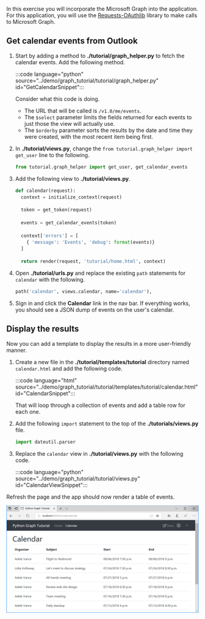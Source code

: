 <!-- markdownlint-disable MD002 MD041 -->

In this exercise you will incorporate the Microsoft Graph into the application. For this application, you will use the [Requests-OAuthlib](https://requests-oauthlib.readthedocs.io/en/latest/) library to make calls to Microsoft Graph.

## Get calendar events from Outlook

1. Start by adding a method to **./tutorial/graph_helper.py** to fetch the calendar events. Add the following method.

    :::code language="python" source="../demo/graph_tutorial/tutorial/graph_helper.py" id="GetCalendarSnippet":::

    Consider what this code is doing.

    - The URL that will be called is `/v1.0/me/events`.
    - The `$select` parameter limits the fields returned for each events to just those the view will actually use.
    - The `$orderby` parameter sorts the results by the date and time they were created, with the most recent item being first.

1. In **./tutorial/views.py**, change the `from tutorial.graph_helper import get_user` line to the following.

    ```python
    from tutorial.graph_helper import get_user, get_calendar_events
    ```

1. Add the following view to **./tutorial/views.py**.

    ```python
    def calendar(request):
      context = initialize_context(request)

      token = get_token(request)

      events = get_calendar_events(token)

      context['errors'] = [
        { 'message': 'Events', 'debug': format(events)}
      ]

      return render(request, 'tutorial/home.html', context)
    ```

1. Open **./tutorial/urls.py** and replace the existing `path` statements for `calendar` with the following.

    ```python
    path('calendar', views.calendar, name='calendar'),
    ```

1. Sign in and click the **Calendar** link in the nav bar. If everything works, you should see a JSON dump of events on the user's calendar.

## Display the results

Now you can add a template to display the results in a more user-friendly manner.

1. Create a new file in the **./tutorial/templates/tutorial** directory named `calendar.html` and add the following code.

    :::code language="html" source="../demo/graph_tutorial/tutorial/templates/tutorial/calendar.html" id="CalendarSnippet":::

    That will loop through a collection of events and add a table row for each one.

1. Add the following `import` statement to the top of the **./tutorials/views.py** file.

    ```python
    import dateutil.parser
    ```

1. Replace the `calendar` view in **./tutorial/views.py** with the following code.

    :::code language="python" source="../demo/graph_tutorial/tutorial/views.py" id="CalendarViewSnippet":::

Refresh the page and the app should now render a table of events.

![A screenshot of the table of events](./images/add-msgraph-01.png)
